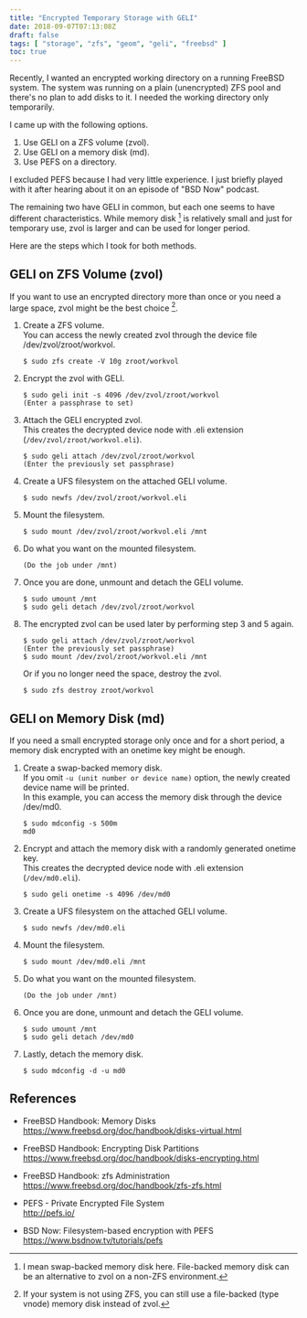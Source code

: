 ```yaml
---
title: "Encrypted Temporary Storage with GELI"
date: 2018-09-07T07:13:08Z
draft: false
tags: [ "storage", "zfs", "geom", "geli", "freebsd" ]
toc: true
---
```

Recently, I wanted an encrypted working directory on a running FreeBSD system. The system was running on a plain (unencrypted) ZFS pool and there's no plan to add disks to it. I needed the working directory only temporarily.

I came up with the following options.

1. Use GELI on a ZFS volume (zvol).
2. Use GELI on a memory disk (md).
3. Use PEFS on a directory.

I excluded PEFS because I had very little experience. I just briefly played with it after hearing about it on an episode of "BSD Now" podcast.

The remaining two have GELI in common, but each one seems to have different characteristics. While memory disk [^1] is relatively small and just for temporary use, zvol is larger and can be used for longer period.

[^1]: I mean swap-backed memory disk here. File-backed memory disk can be an alternative to zvol on a non-ZFS environment.

Here are the steps which I took for both methods.

## GELI on ZFS Volume (zvol)
If you want to use an encrypted directory more than once or you need a large space, zvol might be the best choice [^2].

[^2]: If your system is not using ZFS, you can still use a file-backed (type vnode) memory disk instead of zvol. 

1. Create a ZFS volume.  
You can access the newly created zvol through the device file /dev/zvol/zroot/workvol.
	```
	$ sudo zfs create -V 10g zroot/workvol
	```

2. Encrypt the zvol with GELI.
	```
	$ sudo geli init -s 4096 /dev/zvol/zroot/workvol
	(Enter a passphrase to set)
	```

3. Attach the GELI encrypted zvol.  
This creates the decrypted device node with .eli extension (``/dev/zvol/zroot/workvol.eli``).
	```
	$ sudo geli attach /dev/zvol/zroot/workvol
	(Enter the previously set passphrase)
	```

4. Create a UFS filesystem on the attached GELI volume.
	```
	$ sudo newfs /dev/zvol/zroot/workvol.eli
	```

5. Mount the filesystem.
	```
	$ sudo mount /dev/zvol/zroot/workvol.eli /mnt
	```

6. Do what you want on the mounted filesystem.
	```
	(Do the job under /mnt)
	```

7. Once you are done, unmount and detach the GELI volume.
	```
	$ sudo umount /mnt
	$ sudo geli detach /dev/zvol/zroot/workvol
	```

8. The encrypted zvol can be used later by performing step 3 and 5 again.
	```
	$ sudo geli attach /dev/zvol/zroot/workvol
	(Enter the previously set passphrase)
	$ sudo mount /dev/zvol/zroot/workvol.eli /mnt
	```  
   Or if you no longer need the space, destroy the zvol.
	```
	$ sudo zfs destroy zroot/workvol
	```

## GELI on Memory Disk (md)
If you need a small encrypted storage only once and for a short period, a memory disk encrypted with an onetime key might be enough.

1. Create a swap-backed memory disk.  
If you omit ``-u (unit number or device name)`` option, the newly created device name will be printed.  
In this example, you can access the memory disk through the device /dev/md0.
	```
	$ sudo mdconfig -s 500m
	md0
	```

2. Encrypt and attach the memory disk with a randomly generated onetime key.  
This creates the decrypted device node with .eli extension (``/dev/md0.eli``).
	```
	$ sudo geli onetime -s 4096 /dev/md0
	```

3. Create a UFS filesystem on the attached GELI volume.
	```
	$ sudo newfs /dev/md0.eli
	```

4. Mount the filesystem.
	```
	$ sudo mount /dev/md0.eli /mnt
	```

5. Do what you want on the mounted filesystem.
	```
	(Do the job under /mnt)
	```

6. Once you are done, unmount and detach the GELI volume.
	```
	$ sudo umount /mnt
	$ sudo geli detach /dev/md0
	```

7. Lastly, detach the memory disk.
	```
	$ sudo mdconfig -d -u md0
	```

## References
* FreeBSD Handbook: Memory Disks  
https://www.freebsd.org/doc/handbook/disks-virtual.html

* FreeBSD Handbook: Encrypting Disk Partitions  
https://www.freebsd.org/doc/handbook/disks-encrypting.html

* FreeBSD Handbook: zfs Administration  
https://www.freebsd.org/doc/handbook/zfs-zfs.html

* PEFS - Private Encrypted File System  
http://pefs.io/

* BSD Now: Filesystem-based encryption with PEFS  
https://www.bsdnow.tv/tutorials/pefs


